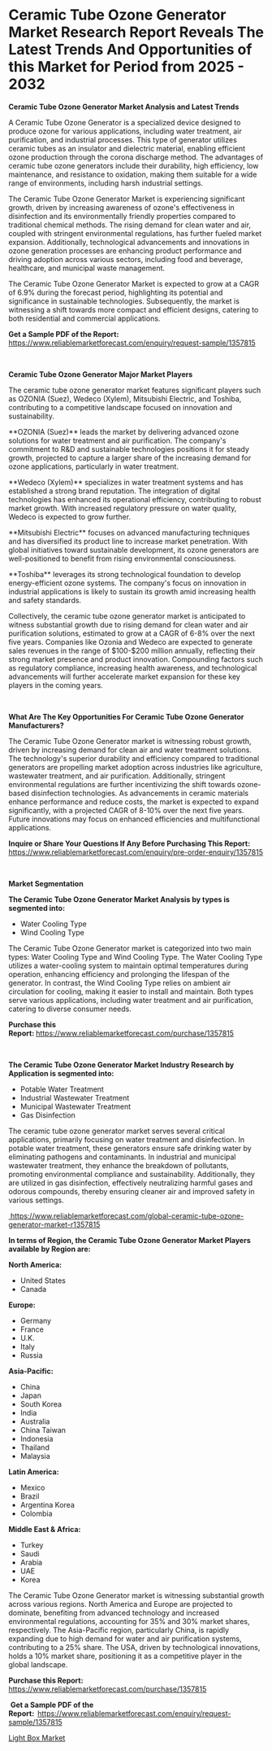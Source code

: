<p><h1>Ceramic Tube Ozone Generator Market Research Report Reveals The Latest Trends And Opportunities of this Market for Period from 2025 - 2032</h1></p><p><strong>Ceramic Tube Ozone Generator Market Analysis and Latest Trends</strong></p>
<p><p>A Ceramic Tube Ozone Generator is a specialized device designed to produce ozone for various applications, including water treatment, air purification, and industrial processes. This type of generator utilizes ceramic tubes as an insulator and dielectric material, enabling efficient ozone production through the corona discharge method. The advantages of ceramic tube ozone generators include their durability, high efficiency, low maintenance, and resistance to oxidation, making them suitable for a wide range of environments, including harsh industrial settings.</p><p>The Ceramic Tube Ozone Generator Market is experiencing significant growth, driven by increasing awareness of ozone's effectiveness in disinfection and its environmentally friendly properties compared to traditional chemical methods. The rising demand for clean water and air, coupled with stringent environmental regulations, has further fueled market expansion. Additionally, technological advancements and innovations in ozone generation processes are enhancing product performance and driving adoption across various sectors, including food and beverage, healthcare, and municipal waste management.</p><p>The Ceramic Tube Ozone Generator Market is expected to grow at a CAGR of 6.9% during the forecast period, highlighting its potential and significance in sustainable technologies. Subsequently, the market is witnessing a shift towards more compact and efficient designs, catering to both residential and commercial applications.</p></p>
<p><strong>Get a Sample PDF of the Report:&nbsp;</strong> <a href="https://www.reliablemarketforecast.com/enquiry/request-sample/1357815?utm_campaign=3539&utm_medium=2&utm_source=Github&utm_content=ia&utm_term=08042025&utm_id=ceramic-tube-ozone-generator">https://www.reliablemarketforecast.com/enquiry/request-sample/1357815</a></p>
<p>&nbsp;</p>
<p><strong>Ceramic Tube Ozone Generator Major Market Players</strong></p>
<p><p>The ceramic tube ozone generator market features significant players such as OZONIA (Suez), Wedeco (Xylem), Mitsubishi Electric, and Toshiba, contributing to a competitive landscape focused on innovation and sustainability.</p><p>**OZONIA (Suez)** leads the market by delivering advanced ozone solutions for water treatment and air purification. The company's commitment to R&D and sustainable technologies positions it for steady growth, projected to capture a larger share of the increasing demand for ozone applications, particularly in water treatment.</p><p>**Wedeco (Xylem)** specializes in water treatment systems and has established a strong brand reputation. The integration of digital technologies has enhanced its operational efficiency, contributing to robust market growth. With increased regulatory pressure on water quality, Wedeco is expected to grow further.</p><p>**Mitsubishi Electric** focuses on advanced manufacturing techniques and has diversified its product line to increase market penetration. With global initiatives toward sustainable development, its ozone generators are well-positioned to benefit from rising environmental consciousness.</p><p>**Toshiba** leverages its strong technological foundation to develop energy-efficient ozone systems. The company's focus on innovation in industrial applications is likely to sustain its growth amid increasing health and safety standards.</p><p>Collectively, the ceramic tube ozone generator market is anticipated to witness substantial growth due to rising demand for clean water and air purification solutions, estimated to grow at a CAGR of 6-8% over the next five years. Companies like Ozonia and Wedeco are expected to generate sales revenues in the range of $100-$200 million annually, reflecting their strong market presence and product innovation. Compounding factors such as regulatory compliance, increasing health awareness, and technological advancements will further accelerate market expansion for these key players in the coming years.</p></p>
<p>&nbsp;</p>
<p><strong>What Are The Key Opportunities For Ceramic Tube Ozone Generator Manufacturers?</strong></p>
<p><p>The Ceramic Tube Ozone Generator market is witnessing robust growth, driven by increasing demand for clean air and water treatment solutions. The technology's superior durability and efficiency compared to traditional generators are propelling market adoption across industries like agriculture, wastewater treatment, and air purification. Additionally, stringent environmental regulations are further incentivizing the shift towards ozone-based disinfection technologies. As advancements in ceramic materials enhance performance and reduce costs, the market is expected to expand significantly, with a projected CAGR of 8-10% over the next five years. Future innovations may focus on enhanced efficiencies and multifunctional applications.</p></p>
<p><strong>Inquire or Share Your Questions If Any Before Purchasing This Report:</strong> <a href="https://www.reliablemarketforecast.com/enquiry/pre-order-enquiry/1357815?utm_campaign=3539&utm_medium=2&utm_source=Github&utm_content=ia&utm_term=08042025&utm_id=ceramic-tube-ozone-generator">https://www.reliablemarketforecast.com/enquiry/pre-order-enquiry/1357815</a></p>
<p>&nbsp;</p>
<p><strong>Market Segmentation</strong></p>
<p><strong>The Ceramic Tube Ozone Generator Market Analysis by types is segmented into:</strong></p>
<p><ul><li>Water Cooling Type</li><li>Wind Cooling Type</li></ul></p>
<p><p>The Ceramic Tube Ozone Generator market is categorized into two main types: Water Cooling Type and Wind Cooling Type. The Water Cooling Type utilizes a water-cooling system to maintain optimal temperatures during operation, enhancing efficiency and prolonging the lifespan of the generator. In contrast, the Wind Cooling Type relies on ambient air circulation for cooling, making it easier to install and maintain. Both types serve various applications, including water treatment and air purification, catering to diverse consumer needs.</p></p>
<p><strong>Purchase this Report:&nbsp;</strong><a href="https://www.reliablemarketforecast.com/purchase/1357815?utm_campaign=3539&utm_medium=2&utm_source=Github&utm_content=ia&utm_term=08042025&utm_id=ceramic-tube-ozone-generator">https://www.reliablemarketforecast.com/purchase/1357815</a></p>
<p>&nbsp;</p>
<p><strong>The Ceramic Tube Ozone Generator Market Industry Research by Application is segmented into:</strong></p>
<p><ul><li>Potable Water Treatment</li><li>Industrial Wastewater Treatment</li><li>Municipal Wastewater Treatment</li><li>Gas Disinfection</li></ul></p>
<p><p>The ceramic tube ozone generator market serves several critical applications, primarily focusing on water treatment and disinfection. In potable water treatment, these generators ensure safe drinking water by eliminating pathogens and contaminants. In industrial and municipal wastewater treatment, they enhance the breakdown of pollutants, promoting environmental compliance and sustainability. Additionally, they are utilized in gas disinfection, effectively neutralizing harmful gases and odorous compounds, thereby ensuring cleaner air and improved safety in various settings.</p></p>
<p><a href="https://www.reliablemarketforecast.com/global-ceramic-tube-ozone-generator-market-r1357815?utm_campaign=3539&utm_medium=2&utm_source=Github&utm_content=ia&utm_term=08042025&utm_id=ceramic-tube-ozone-generator">&nbsp;https://www.reliablemarketforecast.com/global-ceramic-tube-ozone-generator-market-r1357815</a></p>
<p><strong>In terms of Region, the Ceramic Tube Ozone Generator Market Players available by Region are:</strong></p>
<p>
    <p> <strong> North America: </strong>
        <ul>
            <li>United States</li>
            <li>Canada</li>
        </ul>
        </p> 
    <p> <strong> Europe: </strong>
        <ul>
            <li>Germany</li>
            <li>France</li>
            <li>U.K.</li>
            <li>Italy</li>
            <li>Russia</li>
        </ul>
        </p> 
    <p> <strong> Asia-Pacific: </strong>
        <ul>
            <li>China</li>
            <li>Japan</li>
            <li>South Korea</li>
            <li>India</li>
            <li>Australia</li>
            <li>China Taiwan</li>
            <li>Indonesia</li>
            <li>Thailand</li>
            <li>Malaysia</li>
        </ul>
        </p> 
    <p> <strong> Latin America: </strong>
        <ul>
            <li>Mexico</li>
            <li>Brazil</li>
            <li>Argentina Korea</li>
            <li>Colombia</li>
        </ul>
        </p> 
    <p> <strong> Middle East & Africa: </strong>
        <ul>
            <li>Turkey</li>
            <li>Saudi</li>
            <li>Arabia</li>
            <li>UAE</li>
            <li>Korea</li>
        </ul>
    </p>
    </p>
<p><p>The Ceramic Tube Ozone Generator market is witnessing substantial growth across various regions. North America and Europe are projected to dominate, benefiting from advanced technology and increased environmental regulations, accounting for 35% and 30% market shares, respectively. The Asia-Pacific region, particularly China, is rapidly expanding due to high demand for water and air purification systems, contributing to a 25% share. The USA, driven by technological innovations, holds a 10% market share, positioning it as a competitive player in the global landscape.</p></p>
<p><strong>Purchase this Report: </strong><a href="https://www.reliablemarketforecast.com/purchase/1357815?utm_campaign=3539&utm_medium=2&utm_source=Github&utm_content=ia&utm_term=08042025&utm_id=ceramic-tube-ozone-generator">https://www.reliablemarketforecast.com/purchase/1357815</a></p>
<p>&nbsp;<strong>Get a Sample PDF of the Report:&nbsp;&nbsp;</strong><a href="https://www.reliablemarketforecast.com/enquiry/request-sample/1357815?utm_campaign=3539&utm_medium=2&utm_source=Github&utm_content=ia&utm_term=08042025&utm_id=ceramic-tube-ozone-generator">https://www.reliablemarketforecast.com/enquiry/request-sample/1357815</a></p>
<p><strong></strong></p>
<p><p><a href="https://github.com/groszsaoudrd/Market-Research-Report-List-1/blob/main/light-box-market.md?utm_campaign=3539&utm_medium=2&utm_source=Github&utm_content=ia&utm_term=08042025&utm_id=ceramic-tube-ozone-generator">Light Box Market</a></p></p>